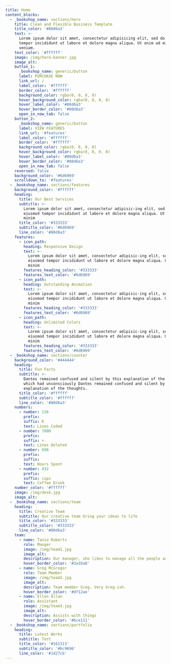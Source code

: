 ```yaml
---
title: Home
content_blocks:
  - _bookshop_name: sections/hero
    title: Clean and Flexible Business Template
    title_color: '#80d6a3'
    text: >-
      Lorem ipsum dolor sit amet, consectetur adipisicing elit, sed do eiusmod
      tempor incididunt ut labore et dolore magna aliqua. Ut enim ad minim
      veniam.
    text_color: '#ffffff'
    image: /img/hero-banner.jpg
    image_alt:
    button_1:
      _bookshop_name: generic/button
      label: PURCHASE NOW
      link_url: /
      label_color: '#ffffff'
      border_color: '#ffffff'
      background_color: rgba(0, 0, 0, 0)
      hover_background_color: rgba(0, 0, 0, 0)
      hover_label_color: '#80d6a3'
      hover_border_color: '#80d6a3'
      open_in_new_tab: false
    button_2:
      _bookshop_name: generic/button
      label: VIEW FEATURES
      link_url: '#features'
      label_color: '#ffffff'
      border_color: '#ffffff'
      background_color: rgba(0, 0, 0, 0)
      hover_background_color: rgba(0, 0, 0, 0)
      hover_label_color: '#80d6a3'
      hover_border_color: '#80d6a3'
      open_in_new_tab: false
    reversed: false
    background_color: '#6d6969'
    scrolldown_to: '#features'
  - _bookshop_name: sections/features
    background_color: '#ffffff'
    heading:
      title: Our Best Services
      subtitle: >-
        Lorem ipsum dolor sit amet, consectetur adipisic-ing elit, sed do
        eiusmod tempor incididunt ut labore et dolore magna aliqua. Ut enim ad
        minim
      title_color: '#333333'
      subtitle_color: '#6d6969'
      line_color: '#80d6a3'
    features:
      - icon_path:
        heading: Responsive Design
        text: >-
          Lorem ipsum dolor sit amet, consectetur adipisic-ing elit, sed do
          eiusmod tempor incididunt ut labore et dolore magna aliqua. Ut enim ad
          minim
        features_heading_color: '#333333'
        features_text_color: '#6d6969'
      - icon_path:
        heading: Outstanding Animation
        text: >-
          Lorem ipsum dolor sit amet, consectetur adipisic-ing elit, sed do
          eiusmod tempor incididunt ut labore et dolore magna aliqua. Ut enim ad
          minim
        features_heading_color: '#333333'
        features_text_color: '#6d6969'
      - icon_path:
        heading: Unlimited Colors
        text: >-
          Lorem ipsum dolor sit amet, consectetur adipisic-ing elit, sed do
          eiusmod tempor incididunt ut labore et dolore magna aliqua. Ut enim ad
          minim
        features_heading_color: '#333333'
        features_text_color: '#6d6969'
  - _bookshop_name: sections/counter
    background_color: '#444444'
    heading:
      title: Fun Facts
      subtitle: >-
        Dantes remained confused and silent by this explanation of the thoughts
        which had unconsciously Dantes remained confused and silent by this
        explanation of the thoughts.
      title_color: '#ffffff'
      subtitle_color: '#ffffff'
      line_color: '#80d6a3'
    numbers:
      - number: 136
        prefix:
        suffix: K
        text: Lines Coded
      - number: 7800
        prefix:
        suffix: +
        text: Lines Deleted
      - number: 698
        prefix:
        suffix:
        text: Hours Spent
      - number: 432
        prefix:
        suffix: cups
        text: Coffee Drunk
    number_color: '#ffffff'
    image: /img/desk.jpg
    image_alt:
  - _bookshop_name: sections/team
    heading:
      title: Creative Team
      subtitle: Our creative team bring your ideas to life
      title_color: '#333333'
      subtitle_color: '#333333'
      line_color: '#80d6a3'
    team:
      - name: Tania Roberts
        role: Manger
        image: /img/team1.jpg
        image_alt:
        description: Our manager, she likes to manage all the people and things.
        hover_border_color: '#3a1ba8'
      - name: Greg McGregor
        role: Team Member
        image: /img/team2.jpg
        image_alt:
        description: Team member Greg. Very Greg-ish.
        hover_border_color: '#df12ae'
      - name: Ellen Allan
        role: Assistant
        image: /img/team3.jpg
        image_alt:
        description: Assists with things
        hover_border_color: '#bce111'
  - _bookshop_name: sections/portfolio
    heading:
      title: Latest Works
      subtitle: Test
      title_color: '#161313'
      subtitle_color: '#bc9696'
      line_color: '#1d27cb'
---
```

